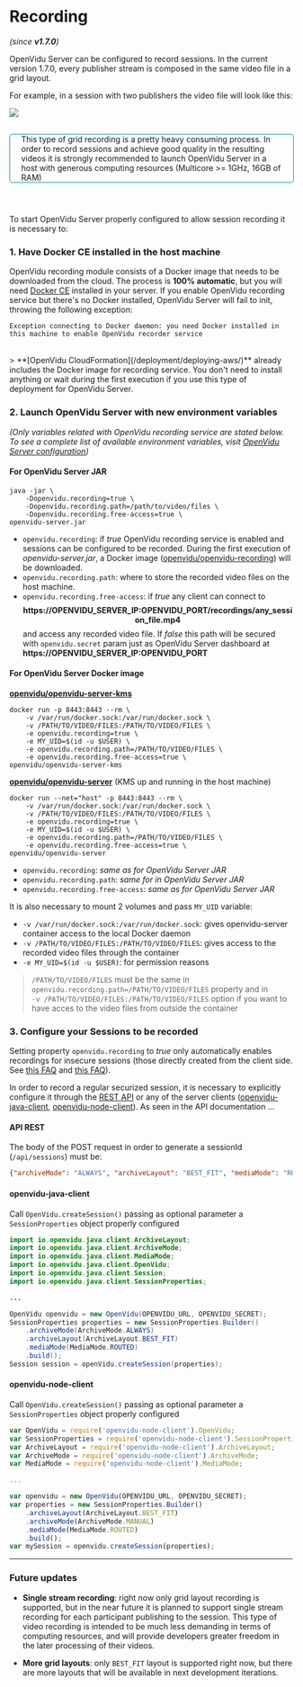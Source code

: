 # Recording
_(since **v1.7.0**)_

OpenVidu Server can be configured to record sessions. In the current version 1.7.0, every publisher stream is composed in the same video file in a grid layout.

For example, in a session with two publishers the video file will look like this:

<p>
    <img class="img-responsive deploy-img" src="/img/docs/advanced-features/recorded-video.png">
</p>

<div style="
    display: table;
    border: 1px solid #0088aa;
    border-radius: 5px;
    width: 100%;
    margin-top: 30px;
    margin-bottom: 25px;"><div style="display: table-cell">
    <i class="icon ion-android-alert" style="
    font-size: 50px;
    color: #0088aa;
    display: inline-block;
    padding-left: 25%;
"></i></div>
<div style="
    vertical-align: middle;
    display: table-cell;
    padding-left: 20px;
    padding-right: 20px;
    ">
	This type of grid recording is a pretty heavy consuming process. In order to record sessions and achieve good quality in the resulting videos it is strongly recommended to launch OpenVidu Server in a host with generous computing resources (Multicore >= 1GHz, 16GB of RAM)
</div>
</div>

<br>

To start OpenVidu Server properly configured to allow session recording it is necessary to:

### 1. Have Docker CE installed in the host machine

OpenVidu recording module consists of a Docker image that needs to be downloaded from the cloud. The process is **100% automatic**, but you will need [Docker CE](https://www.docker.com/community-edition#/download) installed in your server. If you enable OpenVidu recording service but there's no Docker installed, OpenVidu Server will fail to init, throwing the following exception:

`Exception connecting to Docker daemon: you need Docker installed in this machine to enable OpenVidu recorder service`

<br>
> **[OpenVidu CloudFormation](/deployment/deploying-aws/)** already includes the Docker image for recording service. You don't need to install anything or wait during the first execution if you use this type of deployment for OpenVidu Server.

### 2. Launch OpenVidu Server with new environment variables
_(Only variables related with OpenVidu recording service are stated below. To see a complete list of available environment variables, visit [OpenVidu Server configuration](/reference-docs/openvidu-server-params/))_

#### For OpenVidu Server JAR

```console
java -jar \
    -Dopenvidu.recording=true \
    -Dopenvidu.recording.path=/path/to/video/files \
    -Dopenvidu.recording.free-access=true \
openvidu-server.jar
```

- `openvidu.recording`: if *true* OpenVidu recording service is enabled and sessions can be configured to be recorded. During the first execution of _openvidu-server.jar_, a Docker image ([openvidu/openvidu-recording](https://hub.docker.com/r/openvidu/openvidu-recording/)) will be downloaded.
- `openvidu.recording.path`: where to store the recorded video files on the host machine.
- `openvidu.recording.free-access`: if *true* any client can connect to<p style="text-align: center; margin: 8px 0 8px 0; word-wrap: break-word;"><strong>https://OPENVIDU_SERVER_IP:OPENVIDU_PORT/recordings/any_session_file.mp4</strong></p> and access any recorded video file. If *false* this path will be secured with `openvidu.secret` param just as OpenVidu Server dashboard at **https://OPENVIDU_SERVER_IP:OPENVIDU_PORT**

#### For OpenVidu Server Docker image

**[openvidu/openvidu-server-kms](https://hub.docker.com/r/openvidu/openvidu-server-kms/)**

```console
docker run -p 8443:8443 --rm \
    -v /var/run/docker.sock:/var/run/docker.sock \
    -v /PATH/TO/VIDEO/FILES:/PATH/TO/VIDEO/FILES \
    -e openvidu.recording=true \
    -e MY_UID=$(id -u $USER) \
    -e openvidu.recording.path=/PATH/TO/VIDEO/FILES \
    -e openvidu.recording.free-access=true \
openvidu/openvidu-server-kms
```

**[openvidu/openvidu-server](https://hub.docker.com/r/openvidu/openvidu-server/)** (KMS up and running in the host machine)

```console
docker run --net="host" -p 8443:8443 --rm \
    -v /var/run/docker.sock:/var/run/docker.sock \
    -v /PATH/TO/VIDEO/FILES:/PATH/TO/VIDEO/FILES \
    -e openvidu.recording=true \
    -e MY_UID=$(id -u $USER) \
    -e openvidu.recording.path=/PATH/TO/VIDEO/FILES \
    -e openvidu.recording.free-access=true \
openvidu/openvidu-server
```

- `openvidu.recording`: _same as for OpenVidu Server JAR_
- `openvidu.recording.path`: _same for in OpenVidu Server JAR_
- `openvidu.recording.free-access`: _same as for OpenVidu Server JAR_

It is also necessary to mount 2 volumes and pass `MY_UID` variable:

- `-v /var/run/docker.sock:/var/run/docker.sock`: gives openvidu-server container access to the local Docker daemon
- `-v /PATH/TO/VIDEO/FILES:/PATH/TO/VIDEO/FILES`: gives access to the recorded video files through the container
- `-e MY_UID=$(id -u $USER)`: for permission reasons

> `/PATH/TO/VIDEO/FILES` must be the same in `openvidu.recording.path=/PATH/TO/VIDEO/FILES` property and in<br>`-v /PATH/TO/VIDEO/FILES:/PATH/TO/VIDEO/FILES` option if you want to have acces to the video files from outside the container

### 3. Configure your Sessions to be recorded

Setting property `openvidu.recording` to *true* only automatically enables recordings for insecure sessions (those directly created from the client side. See [this FAQ](/troubleshooting/#4-why-does-my-app-need-a-server-side) and [this FAQ](/troubleshooting/#5-what-are-the-differences-related-to-openvidu-between-an-app-without-a-server-side-and-an-app-with-a-server-side)).

In order to record a regular securized session, it is necessary to explicitly configure it through the [REST API](/reference-docs/REST-API/) or any of the server clients ([openvidu-java-client](/reference-docs/openvidu-java-client/), [openvidu-node-client](/reference-docs/openvidu-node-client/)). As seen in the API documentation ...

#### API REST

The body of the POST request in order to generate a sessionId (`/api/sessions`) must be:

```json
{"archiveMode": "ALWAYS", "archiveLayout": "BEST_FIT", "mediaMode": "ROUTED"}
```

#### openvidu-java-client

Call `OpenVidu.createSession()` passing as optional parameter a `SessionProperties` object properly configured

```java
import io.openvidu.java.client.ArchiveLayout;
import io.openvidu.java.client.ArchiveMode;
import io.openvidu.java.client.MediaMode;
import io.openvidu.java.client.OpenVidu;
import io.openvidu.java.client.Session;
import io.openvidu.java.client.SessionProperties;

...

OpenVidu openvidu = new OpenVidu(OPENVIDU_URL, OPENVIDU_SECRET);
SessionProperties properties = new SessionProperties.Builder()
    .archiveMode(ArchiveMode.ALWAYS)
    .archiveLayout(ArchiveLayout.BEST_FIT)
    .mediaMode(MediaMode.ROUTED)
    .build();
Session session = openVidu.createSession(properties);
```

#### openvidu-node-client

Call `OpenVidu.createSession()` passing as optional parameter a `SessionProperties` object properly configured

```javascript
var OpenVidu = require('openvidu-node-client').OpenVidu;
var SessionProperties = require('openvidu-node-client').SessionProperties;
var ArchiveLayout = require('openvidu-node-client').ArchiveLayout;
var ArchiveMode = require('openvidu-node-client').ArchiveMode;
var MediaMode = require('openvidu-node-client').MediaMode;

...

var openvidu = new OpenVidu(OPENVIDU_URL, OPENVIDU_SECRET);
var properties = new SessionProperties.Builder()
    .archiveLayout(ArchiveLayout.BEST_FIT)
    .archiveMode(ArchiveMode.MANUAL)
    .mediaMode(MediaMode.ROUTED)
    .build();
var mySession = openvidu.createSession(properties);
```

<hr>

### Future updates

- **Single stream recording**: right now only grid layout recording is supported, but in the near future it is planned to support single stream recording for each participant publishing to the session. This type of video recording is intended to be much less demanding in terms of computing resources, and will provide developers greater freedom in the later processing of their videos.

- **More grid layouts**: only `BEST_FIT` layout is supported right now, but there are more layouts that will be available in next development iterations.